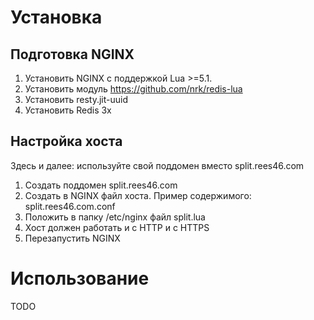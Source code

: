 # Установка

## Подготовка NGINX

1. Установить NGINX с поддержкой Lua >=5.1.
2. Установить модуль https://github.com/nrk/redis-lua
3. Установить resty.jit-uuid
4. Установить Redis 3x

## Настройка хоста

Здесь и далее: используйте свой поддомен вместо split.rees46.com

1. Создать поддомен split.rees46.com
2. Создать в NGINX файл хоста. Пример содержимого: split.rees46.com.conf
3. Положить в папку /etc/nginx файл split.lua
4. Хост должен работать и с HTTP и с HTTPS
5. Перезапустить NGINX

# Использование


TODO